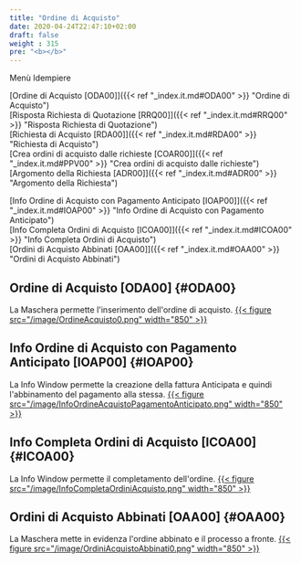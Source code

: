 ```yaml
---
title: "Ordine di Acquisto"
date: 2020-04-24T22:47:10+02:00
draft: false
weight : 315
pre: "<b></b>"
---
```


Menù Idempiere

[Ordine di Acquisto [ODA00]]({{< ref "_index.it.md#ODA00" >}} "Ordine di Acquisto") <br>
[Risposta Richiesta di Quotazione [RRQ00]]({{< ref "_index.it.md#RRQ00" >}} "Risposta Richiesta di Quotazione") <br>
[Richiesta di Acquisto [RDA00]]({{< ref "_index.it.md#RDA00" >}} "Richiesta di Acquisto") <br>
[Crea ordini di acquisto dalle richieste [COAR00]]({{< ref "_index.it.md#PPV00" >}} "Crea ordini di acquisto dalle richieste") <br>
[Argomento della Richiesta [ADR00]]({{< ref "_index.it.md#ADR00" >}} "Argomento della Richiesta") <br>










[Info Ordine di Acquisto con Pagamento Anticipato [IOAP00]]({{< ref "_index.it.md#IOAP00" >}} "Info Ordine di Acquisto con Pagamento Anticipato") <br>
[Info Completa Ordini di Acquisto [ICOA00]]({{< ref "_index.it.md#ICOA00" >}} "Info Completa Ordini di Acquisto") <br>
[Ordini di Acquisto Abbinati [OAA00]]({{< ref "_index.it.md#OAA00" >}} "Ordini di Acquisto Abbinati") <br>


## Ordine di Acquisto [ODA00] {#ODA00}
La Maschera permette l'inserimento dell'ordine di acquisto.
[{{< figure src="/image/OrdineAcquisto0.png"  width="850"  >}}](/image/OrdineAcquisto0.png)
## Info Ordine di Acquisto con Pagamento Anticipato [IOAP00] {#IOAP00}
La Info Window permette la creazione della fattura Anticipata e quindi l'abbinamento del pagamento alla stessa.
[{{< figure src="/image/InfoOrdineAcquistoPagamentoAnticipato.png"  width="850"  >}}](/image/InfoOrdineAcquistoPagamentoAnticipato.png)
## Info Completa Ordini di Acquisto [ICOA00] {#ICOA00}
La Info Window permette il completamento dell'ordine.
[{{< figure src="/image/InfoCompletaOrdiniAcquisto.png"  width="850"  >}}](/image/InfoCompletaOrdiniAcquisto.png)
## Ordini di Acquisto Abbinati [OAA00] {#OAA00}
La Maschera mette in evidenza l'ordine abbinato e il processo a fronte.
[{{< figure src="/image/OrdiniAcquistoAbbinati0.png"  width="850"  >}}](/image/OrdineAcquistoAbbinati0.png)





